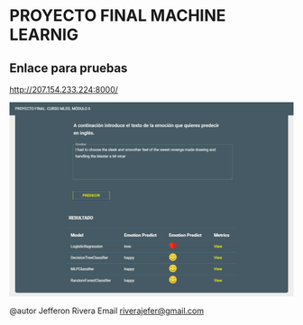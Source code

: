 # PROYECTO FINAL MACHINE LEARNIG

## Enlace para pruebas

http://207.154.233.224:8000/


<center>
<img src="home.png">
</center> 


@autor Jefferon Rivera 
Email riverajefer@gmail.com